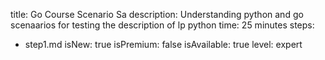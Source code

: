 title: Go Course Scenario Sa
description: Understanding python and go scenaarios for testing the description of lp python
time: 25 minutes
steps:
  - step1.md
isNew: true
isPremium: false
isAvailable: true
level: expert
